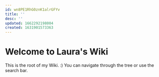 ```yaml
---
id: wn8PE1RhG0znK1alrGFYv
title: ''
desc: ''
updated: 1662292198004
created: 1631901573363
---
```

# Welcome to Laura's Wiki

This is the root of my Wiki. :) You can navigate through the tree or use the search bar. 

